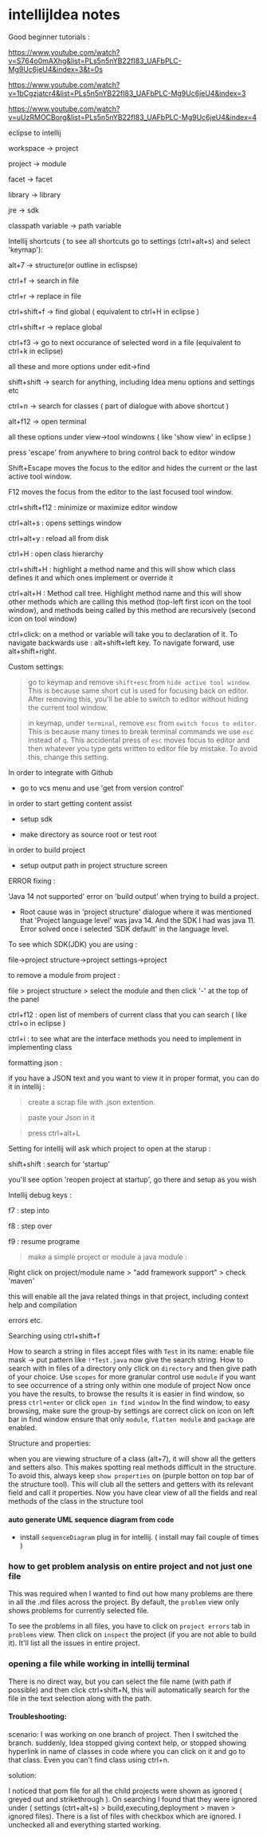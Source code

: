 # intellijIdea notes

Good beginner tutorials :

https://www.youtube.com/watch?v=S764o0mAXhg&list=PLs5n5nYB22fI83_UAFbPLC-Mg9Uc6jeU4&index=3&t=0s



https://www.youtube.com/watch?v=1bCgzjatcr4&list=PLs5n5nYB22fI83_UAFbPLC-Mg9Uc6jeU4&index=3



https://www.youtube.com/watch?v=uUzRMOCBorg&list=PLs5n5nYB22fI83_UAFbPLC-Mg9Uc6jeU4&index=4





eclipse to intellij



workspace -> project

project -> module

facet -> facet

library -> library

jre -> sdk

classpath variable -> path variable

Intellij shortcuts ( to see all shortcuts go to settings (ctrl+alt+s) and select 'keymap'):

alt+7 -> structure(or outline in eclispse)

ctrl+f -> search in file

ctrl+r -> replace in file

ctrl+shift+f -> find global ( equivalent to ctrl+H in eclipse )

ctrl+shift+r -> replace global

ctrl+f3 -> go to next occurance of selected word in a file (equivalent to ctrl+k in eclipse)

all these and more options under edit->find

shift+shift -> search for anything, including Idea menu options and settings etc

ctrl+n -> search for classes ( part of dialogue with above shortcut )



alt+f12 -> open terminal

all these options under view->tool windowns ( like 'show view' in eclipse )



press 'escape' from anywhere to bring control back to editor window

Shift+Escape moves the focus to the editor and hides the current or the last active tool window.

F12 moves the focus from the editor to the last focused tool window.

ctrl+shift+f12 : minimize or maximize editor window

ctrl+alt+s : opens settings window

ctrl+alt+y : reload all from disk

ctrl+H : open class hierarchy

ctrl+shift+H : highlight a method name and this will show which class defines it and which ones implement or override it

ctrl+alt+H : Method call tree. Highlight method name and this will show other methods which are calling this method (top-left first icon on the tool window), and methods being called by this method are recursively (second icon on tool window)

ctrl+click: on a method or variable will take you to declaration of it. To navigate backwards use : alt+shift+left key. To navigate forward, use alt+shift+right.



Custom settings:

> go to keymap and remove `shift+esc` from `hide active tool window`. This is because same short cut is used for focusing back on editor. After removing this, you'll be able to switch to editor without hiding the current tool window.

> in keymap, under `terminal`, remove `esc` from `switch focus to editor`. This is because many times to break terminal commands we use `esc` instead of `q`. This accidental press of `esc` moves focus to editor and then whatever you type gets written to editor file by mistake. To avoid this, change this setting.



In order to integrate with Github

- go to vcs menu and use 'get from version control' 

in order to start getting content assist

- setup sdk

- make directory as source root or test root

in order to build project

- setup output path in project structure screen





ERROR fixing :

'Java 14 not supported' error on 'build output' when trying to build a project.

- Root cause was in 'project structure' dialogue where it was mentioned that 'Project language level' was java 14. And the SDK I had was java 11. Error solved once i selected 'SDK default' in the language level.



To see which SDK(JDK) you are using :

file->project structure->project settings->project



to remove a module from project :

file > project structure > select the module and then click '-' at the top of the panel



ctrl+f12 : open list of members of current class that you can search ( like ctrl+o in eclipse )



ctrl+i : to see what are the interface methods you need to implement in implementing class



formatting json :

if you have a JSON text  and you want to view it in proper format, you can do it in intellij :

>    create a scrap file with .json extention.

>    paste your Json in it

>    press ctrl+alt+L



Setting for intellij will ask which project to open at the starup :

shift+shift : search for 'startup'

you'll see option 'reopen project at startup', go there and setup as you wish



Intellij debug keys :

f7 : step into

f8 : step over

f9 : resume programe



> make a simple project or module a java module :

Right click on project/module name > "add framework support" > check 'maven'

this will enable all the java related things in that project, including context help and compilation 

errors etc. 



Searching using ctrl+shift+f

How to search a string in files accept files with `Test` in its name:
enable file mask -> put pattern like `!*Test.java`
now give the search string.
How to search with in files of a directory only
click on `directory` and then give path of your choice.
Use `scopes` for more granular control
use `module` if you want to see occurrence of a string only within one module of project
Now once you have the results, to browse the results it is easier in find window, so press `ctrl+enter` or click `open in find window`
In the find window, to easy browsing, make sure the group-by settings are correct
click on icon on left bar in find window
ensure that only `module`, `flatten module` and `package` are enabled.


Structure and properties:

when you are viewing structure of a class (alt+7), it will show all the getters and setters also. This makes spotting real methods difficult in the structure. To avoid this, always keep `show properties` on (purple botton on top bar of the structure tool). This will club all the setters and getters with its relevant field and call it properties. Now you have clear view of all the fields and real methods of the class in the structure tool





#### auto generate UML sequence diagram from code

 - install `sequenceDiagram` plug in for intellij. ( install may fail couple of times )



### how to get problem analysis on entire project and not just one file

This was required when I wanted to find out how many problems are there in all the .md files across the project. By default, the `problem` view only shows problems for currently selected file. 

To see the problems in all files, you have to click on `project errors` tab in `problems` view. Then click on `inspect` the project (if you are not able to build it). It'll list all the issues in entire project.

### opening a file while working in intellij terminal

There is no direct way, but you can select the file name (with path if possible) and then click ctrl+shift+N, this will automatically search for the file in the text selection along with the path.

#### Troubleshooting:

scenario: I was working on one branch of project. Then I switched the branch. suddenly, Idea stopped giving context help, or stopped showing hyperlink in name of classes in code where you can click on it and go to that class. Even you can't find class using ctrl+n.

solution:

I noticed that pom file for all the child projects were shown as ignored ( greyed out and strikethrough ). On searching I found that they were ignored under ( settings (ctrt+alt+s) > build,executing,deployment > maven > ignored files). There is a list of files with checkbox which are ignored. I unchecked all and everything started working.
